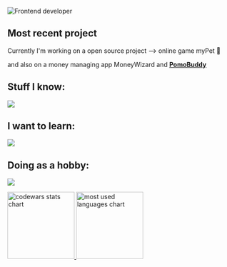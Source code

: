 
![Frontend developer](https://github.com/vermenea/vermenea/assets/141574626/5bcb2263-0282-4e07-b66e-6ba77c09625e)



## Most recent project

Currently I'm working on a open source project --> online game myPet 🐾

and also on a money managing app MoneyWizard and **[PomoBuddy](https://pomodoro-buddy.vercel.app)**

<h2 align="left">Stuff I know:</h2>


<p align="left">
  <a href="https://skillicons.dev">
    <img src="https://skillicons.dev/icons?i=py,react,ts,sass,css,tailwind,bootstrap,git,jest,figma" />
  </a>
</p>

<h2 align="left">I want to learn:</h2>

<p align="left">
  <a href="https://skillicons.dev">
    <img src="https://skillicons.dev/icons?i=firebase,redux,wordpress,nextjs" />
  </a>
</p>

<h2 align="left">Doing as a hobby:</h2>
<p align="left">
  <a href="https://skillicons.dev">
    <img src="https://skillicons.dev/icons?i=raspberrypi" />
  </a>
</p>


<p align="left">
    <a href="LINK TO: WHEN CLICKED">
      <img height="150" src="https://github.r2v.ch/codewars?user=vermenea" alt="codewars stats chart"/>
      <img height="150" src="https://github-readme-stats.vercel.app/api/top-langs?username=vermenea&show_icons=true&locale=en&layout=compact&theme=transparent" alt="most used languages chart"/> 
    </a>
</p>



